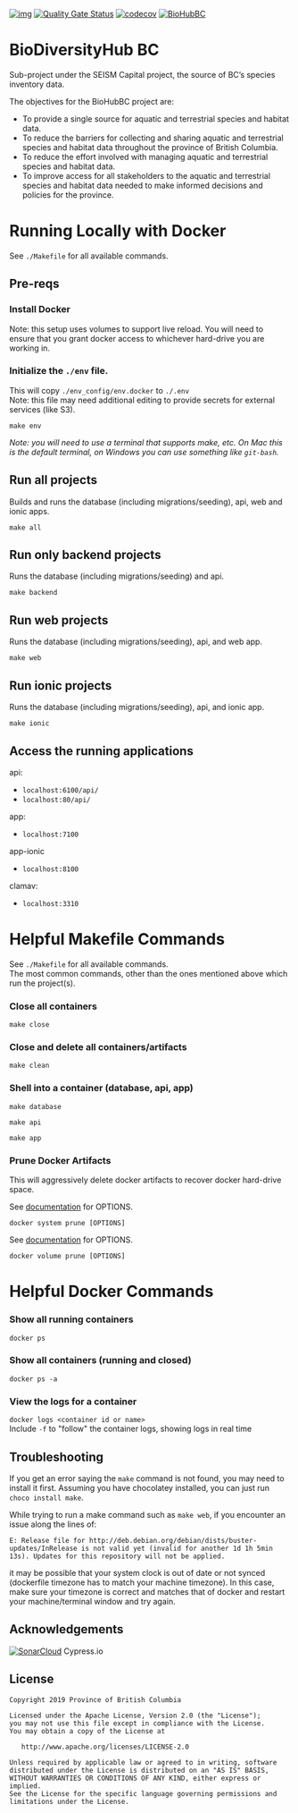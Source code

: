 [![img](https://img.shields.io/badge/Lifecycle-Experimental-339999)](https://github.com/bcgov/repomountie/blob/master/doc/lifecycle-badges.md) [![Quality Gate Status](https://sonarcloud.io/api/project_badges/measure?project=bcgov_biohubbc&metric=alert_status)](https://sonarcloud.io/dashboard?id=bcgov_biohubbc) [![codecov](https://codecov.io/gh/bcgov/biohubbc/branch/dev/graph/badge.svg?token=CF2ZR3T3U2)](https://codecov.io/gh/bcgov/biohubbc) [![BioHubBC](https://img.shields.io/endpoint?url=https://dashboard.cypress.io/badge/simple/w8oxci/dev&style=flat&logo=cypress)](https://dashboard.cypress.io/projects/w8oxci/runs)

# BioDiversityHub BC

Sub-project under the SEISM Capital project, the source of BC’s species inventory data.

The objectives for the BioHubBC project are:

- To provide a single source for aquatic and terrestrial species and habitat data.
- To reduce the barriers for collecting and sharing aquatic and terrestrial species and habitat data throughout the province of British Columbia.
- To reduce the effort involved with managing aquatic and terrestrial species and habitat data.
- To improve access for all stakeholders to the aquatic and terrestrial species and habitat data needed to make informed decisions and policies for the province.

# Running Locally with Docker

See `./Makefile` for all available commands.

## Pre-reqs

### Install Docker

Note: this setup uses volumes to support live reload. You will need to ensure that you grant docker access to whichever hard-drive you are working in.

### Initialize the `./env` file.

This will copy `./env_config/env.docker` to `./.env`  
Note: this file may need additional editing to provide secrets for external services (like S3).

```
make env
```

_Note: you will need to use a terminal that supports make, etc. On Mac this is the default terminal, on Windows you can use something like `git-bash`._

## Run all projects

Builds and runs the database (including migrations/seeding), api, web and ionic apps.

```
make all
```

## Run only backend projects

Runs the database (including migrations/seeding) and api.

```
make backend
```

## Run web projects

Runs the database (including migrations/seeding), api, and web app.

```
make web
```

## Run ionic projects

Runs the database (including migrations/seeding), api, and ionic app.

```
make ionic
```

## Access the running applications

api:

- `localhost:6100/api/`
- `localhost:80/api/`

app:

- `localhost:7100`

app-ionic

- `localhost:8100`

clamav:
- `localhost:3310`

# Helpful Makefile Commands

See `./Makefile` for all available commands.  
The most common commands, other than the ones mentioned above which run the project(s).

### Close all containers

```
make close
```

### Close and delete all containers/artifacts

```
make clean
```

### Shell into a container (database, api, app)

```
make database
```

```
make api
```

```
make app
```

### Prune Docker Artifacts

This will aggressively delete docker artifacts to recover docker hard-drive space.

See [documentation](https://docs.docker.com/engine/reference/commandline/system_prune/) for OPTIONS.

```
docker system prune [OPTIONS]
```

See [documentation](https://docs.docker.com/engine/reference/commandline/volume_prune/) for OPTIONS.

```
docker volume prune [OPTIONS]
```

# Helpful Docker Commands

### Show all running containers

`docker ps`

### Show all containers (running and closed)

`docker ps -a`

### View the logs for a container

`docker logs <container id or name>`  
Include `-f` to "follow" the container logs, showing logs in real time

## Troubleshooting

If you get an error saying the `make` command is not found, you may need to install it first. Assuming you have
chocolatey installed, you can just run `choco install make`.

While trying to run a make command such as `make web`, if you encounter an issue along the lines of:

```
E: Release file for http://deb.debian.org/debian/dists/buster-updates/InRelease is not valid yet (invalid for another 1d 1h 5min 13s). Updates for this repository will not be applied.
```

it may be possible that your system clock is out of date or not synced (dockerfile timezone has to match your machine timezone).
In this case, make sure your timezone is correct and matches that of docker and restart your machine/terminal window and try again.

## Acknowledgements

[![SonarCloud](https://sonarcloud.io/images/project_badges/sonarcloud-black.svg)](https://sonarcloud.io/dashboard?id=bcgov_biohubbc)
Cypress.io

## License

    Copyright 2019 Province of British Columbia

    Licensed under the Apache License, Version 2.0 (the "License");
    you may not use this file except in compliance with the License.
    You may obtain a copy of the License at

       http://www.apache.org/licenses/LICENSE-2.0

    Unless required by applicable law or agreed to in writing, software
    distributed under the License is distributed on an "AS IS" BASIS,
    WITHOUT WARRANTIES OR CONDITIONS OF ANY KIND, either express or implied.
    See the License for the specific language governing permissions and
    limitations under the License.
